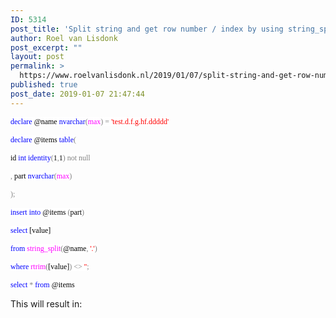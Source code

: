 ```yaml
---
ID: 5314
post_title: 'Split string and get row number / index by using string_split in >= SQL Server 2016'
author: Roel van Lisdonk
post_excerpt: ""
layout: post
permalink: >
  https://www.roelvanlisdonk.nl/2019/01/07/split-string-and-get-row-number-index-by-using-string_split-in-sql-server-2016/
published: true
post_date: 2019-01-07 21:47:44
---
```

<span style="color:blue; font-family:Consolas; font-size:9pt; background-color:white">declare<span style="color:black"> @name <span style="color:blue">nvarchar<span style="color:gray">(<span style="color:fuchsia">max<span style="color:gray">)<span style="color:black">
<span style="color:gray">=<span style="color:black">
<span style="color:red">'test.d.f.g.hf.ddddd'<span style="color:black">
</span></span></span></span></span></span></span></span></span></span></span>

<span style="color:blue; font-family:Consolas; font-size:9pt; background-color:white">declare<span style="color:black"> @items <span style="color:blue">table<span style="color:gray">(<span style="color:black">
</span></span></span></span></span>

<span style="color:black; font-family:Consolas; font-size:9pt; background-color:white">    id <span style="color:blue">int<span style="color:black">
<span style="color:blue">identity<span style="color:gray">(<span style="color:black">1<span style="color:gray">,<span style="color:black">1<span style="color:gray">)<span style="color:black">
<span style="color:gray">not<span style="color:black">
<span style="color:gray">null<span style="color:black">
</span></span></span></span></span></span></span></span></span></span></span></span></span></span>

<span style="color:gray; font-family:Consolas; font-size:9pt; background-color:white">,<span style="color:black">   part <span style="color:blue">nvarchar<span style="color:gray">(<span style="color:fuchsia">max<span style="color:gray">)<span style="color:black">
</span></span></span></span></span></span></span>

<span style="color:gray; font-family:Consolas; font-size:9pt; background-color:white">);<span style="color:black">
</span></span>

<span style="color:blue; font-family:Consolas; font-size:9pt; background-color:white">insert<span style="color:black">
<span style="color:blue">into<span style="color:black"> @items<span style="color:blue">
<span style="color:gray">(<span style="color:black">part<span style="color:gray">)<span style="color:black">
</span></span></span></span></span></span></span></span></span>

<span style="color:blue; font-family:Consolas; font-size:9pt; background-color:white">select<span style="color:black"> [value]
</span></span>

<span style="color:blue; font-family:Consolas; font-size:9pt; background-color:white">from<span style="color:black">
<span style="color:fuchsia">string_split<span style="color:gray">(<span style="color:black">@name<span style="color:gray">,<span style="color:black">
<span style="color:red">'.'<span style="color:gray">)<span style="color:black">
</span></span></span></span></span></span></span></span></span></span>

<span style="color:blue; font-family:Consolas; font-size:9pt; background-color:white">where<span style="color:black">
<span style="color:fuchsia">rtrim<span style="color:gray">(<span style="color:black">[value]<span style="color:gray">)<span style="color:black">
<span style="color:gray">&lt;&gt;<span style="color:black">
<span style="color:red">''<span style="color:gray">;<span style="color:black">
</span></span></span></span></span></span></span></span></span></span></span></span>

<span style="color:blue"><span style="font-family:Consolas; font-size:9pt; background-color:white">select<span style="color:black">
<span style="color:gray">*<span style="color:black">
<span style="color:blue">from<span style="color:black"> @items</span></span></span></span></span></span>
</span>

This will result in:

<img src="https://www.roelvanlisdonk.nl/wp-content/uploads/2019/01/010719_2047_Splitstring1.png" alt="">